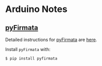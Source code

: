 # Arduino Notes

## [pyFirmata](https://github.com/tino/pyFirmata)

Detailed instructions for [pyFirmata]() are [here](http://pyfirmata.readthedocs.io/en/latest/).

Install `pyFirmata` with:
```bash
$ pip install pyfirmata
```